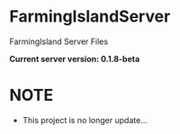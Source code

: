 # FarmingIslandServer
FarmingIsland Server Files


**Current server version: 0.1.8-beta**

# NOTE
* This project is no longer update...
